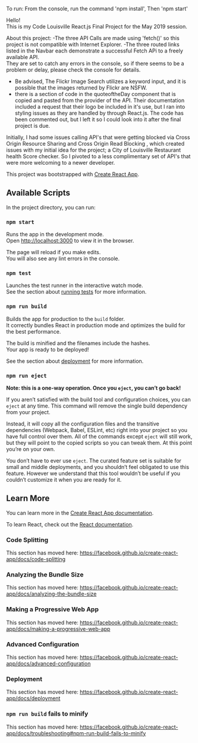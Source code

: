 
To run:
From the console, run the command 'npm install', Then 'npm start'

Hello!  
This is my Code Louisville React.js Final Project for the May 2019 session.  

About this project:
-The three API Calls are made using 'fetch()' so this project is not compatible with Internet Explorer. 
-The three routed links listed in the Navbar each demonstrate a successful Fetch APi to a freely available API.  
They are set to catch any errors in the console, so if there seems to be a problem or delay, please check the console for details.  
- Be advised, The Flickr Image Search utilizes a keyword input, and it is possible that the images returned by Flickr are NSFW.
- there is a section of code in the quoteoftheDay component that is copied and pasted from the provider of the API.  Their documentation included a request that their logo be included in it's use, but I ran into styling issues as they are handled by through React.js.  The code has been commented out, but I left it so I could look into it after the final project is due.

Initially, I had some issues calling API's that were getting blocked via Cross Origin Resource Sharing and Cross Origin Read Blocking , which created issues with my initial idea for the project; a City of Louisville Restaurant health Score checker.  So I pivoted to a less complimentary set of API's that were more welcoming to a newer developer.  

This project was bootstrapped with [Create React App](https://github.com/facebook/create-react-app).

## Available Scripts

In the project directory, you can run:

### `npm start`

Runs the app in the development mode.<br>
Open [http://localhost:3000](http://localhost:3000) to view it in the browser.

The page will reload if you make edits.<br>
You will also see any lint errors in the console.

### `npm test`

Launches the test runner in the interactive watch mode.<br>
See the section about [running tests](https://facebook.github.io/create-react-app/docs/running-tests) for more information.

### `npm run build`

Builds the app for production to the `build` folder.<br>
It correctly bundles React in production mode and optimizes the build for the best performance.

The build is minified and the filenames include the hashes.<br>
Your app is ready to be deployed!

See the section about [deployment](https://facebook.github.io/create-react-app/docs/deployment) for more information.

### `npm run eject`

**Note: this is a one-way operation. Once you `eject`, you can’t go back!**

If you aren’t satisfied with the build tool and configuration choices, you can `eject` at any time. This command will remove the single build dependency from your project.

Instead, it will copy all the configuration files and the transitive dependencies (Webpack, Babel, ESLint, etc) right into your project so you have full control over them. All of the commands except `eject` will still work, but they will point to the copied scripts so you can tweak them. At this point you’re on your own.

You don’t have to ever use `eject`. The curated feature set is suitable for small and middle deployments, and you shouldn’t feel obligated to use this feature. However we understand that this tool wouldn’t be useful if you couldn’t customize it when you are ready for it.

## Learn More

You can learn more in the [Create React App documentation](https://facebook.github.io/create-react-app/docs/getting-started).

To learn React, check out the [React documentation](https://reactjs.org/).

### Code Splitting

This section has moved here: https://facebook.github.io/create-react-app/docs/code-splitting

### Analyzing the Bundle Size

This section has moved here: https://facebook.github.io/create-react-app/docs/analyzing-the-bundle-size

### Making a Progressive Web App

This section has moved here: https://facebook.github.io/create-react-app/docs/making-a-progressive-web-app

### Advanced Configuration

This section has moved here: https://facebook.github.io/create-react-app/docs/advanced-configuration

### Deployment

This section has moved here: https://facebook.github.io/create-react-app/docs/deployment

### `npm run build` fails to minify

This section has moved here: https://facebook.github.io/create-react-app/docs/troubleshooting#npm-run-build-fails-to-minify
